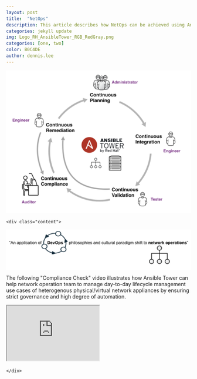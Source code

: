 ```yaml
---
layout: post
title:  "NetOps"
description: This article describes how NetOps can be achieved using Ansible Tower.  
categories: jekyll update
img: Logo_RH_AnsibleTower_RGB_RedGray.png
categories: [one, two]
color: B0C4DE
author: dennis.lee
---
```


<div class="page-container2">

<img align="middle" src="/images/netops_lifecycle.png">
    
    <div class="content">
<img align="middle" src="/images/netops-devops.png">

The following "Compliance Check" video illustrates how Ansible Tower can help network operation team to manage day-to-day lifecycle management use cases of heterogenous physical/virtual network appliances by ensuring strict governance and high degree of automation.

<iframe width="50%" src="https://drive.google.com/file/d/11U8llAzP6A_tbS8VOZ2YC-YTE4_MbpJx/preview"></iframe>

    </div>
</div>





